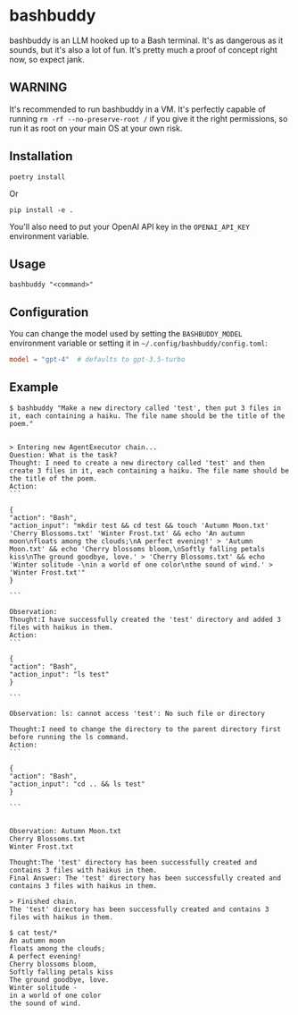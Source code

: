 # bashbuddy

bashbuddy is an LLM hooked up to a Bash terminal. It's as dangerous as it sounds, but it's also a lot of fun. It's pretty much a proof of concept right now, so expect jank.

## WARNING

It's recommended to run bashbuddy in a VM. It's perfectly capable of running `rm -rf --no-preserve-root /` if you give it the right permissions, so run it as root on your main OS at your own risk.

## Installation

```
poetry install
```

Or

```
pip install -e .
```

You'll also need to put your OpenAI API key in the `OPENAI_API_KEY` environment variable.

## Usage

```
bashbuddy "<command>"
```

## Configuration

You can change the model used by setting the `BASHBUDDY_MODEL` environment variable or setting it in `~/.config/bashbuddy/config.toml`:

```toml
model = "gpt-4"  # defaults to gpt-3.5-turbo
```

## Example

````
$ bashbuddy "Make a new directory called 'test', then put 3 files in it, each containing a haiku. The file name should be the title of the poem."


> Entering new AgentExecutor chain...
Question: What is the task?
Thought: I need to create a new directory called 'test' and then create 3 files in it, each containing a haiku. The file name should be the title of the poem.
Action:
```

{
"action": "Bash",
"action_input": "mkdir test && cd test && touch 'Autumn Moon.txt' 'Cherry Blossoms.txt' 'Winter Frost.txt' && echo 'An autumn moon\nfloats among the clouds;\nA perfect evening!' > 'Autumn Moon.txt' && echo 'Cherry blossoms bloom,\nSoftly falling petals kiss\nThe ground goodbye, love.' > 'Cherry Blossoms.txt' && echo 'Winter solitude -\nin a world of one color\nthe sound of wind.' > 'Winter Frost.txt'"
}

```

Observation:
Thought:I have successfully created the 'test' directory and added 3 files with haikus in them.
Action:
```

{
"action": "Bash",
"action_input": "ls test"
}

```

Observation: ls: cannot access 'test': No such file or directory

Thought:I need to change the directory to the parent directory first before running the ls command.
Action:
```

{
"action": "Bash",
"action_input": "cd .. && ls test"
}

```


Observation: Autumn Moon.txt
Cherry Blossoms.txt
Winter Frost.txt

Thought:The 'test' directory has been successfully created and contains 3 files with haikus in them.
Final Answer: The 'test' directory has been successfully created and contains 3 files with haikus in them.

> Finished chain.
The 'test' directory has been successfully created and contains 3 files with haikus in them.

$ cat test/*
An autumn moon
floats among the clouds;
A perfect evening!
Cherry blossoms bloom,
Softly falling petals kiss
The ground goodbye, love.
Winter solitude -
in a world of one color
the sound of wind.
````
